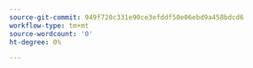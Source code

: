 ```yaml
---
source-git-commit: 949f720c331e90ce3efddf50e06ebd9a458bdcd6
workflow-type: tm+mt
source-wordcount: '0'
ht-degree: 0%

---
```


